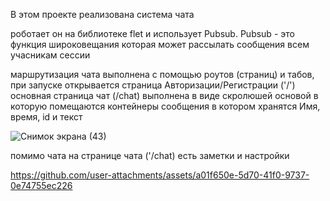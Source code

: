 В этом проекте реализована система чата

роботает он на библиотеке flet и использует Pubsub.
Pubsub - это функция широковещания которая может рассылать сообщения всем учасникам сессии

маршрутизация чата выполнена с помощью роутов (страниц) и табов, при запуске открывается страница Авторизации/Регистрации ('/')
основная страница чат (/chat) выполнена в виде скролюшей основой в которую помещаются контейнеры сообщения в котором хранятся Имя, время, id и текст

![Снимок экрана (43)](https://github.com/user-attachments/assets/2aa6cad6-50aa-4ade-9e96-f45bed6bd997)

помимо чата на странице чата ('/chat) есть заметки и настройки 

https://github.com/user-attachments/assets/a01f650e-5d70-41f0-9737-0e74755ec226

